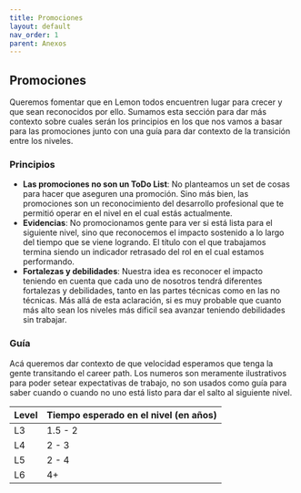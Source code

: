 ```yaml
---
title: Promociones
layout: default
nav_order: 1
parent: Anexos
---
```


## Promociones

Queremos fomentar que en Lemon todos encuentren lugar para crecer y que sean reconocidos por ello. Sumamos esta sección para dar más contexto sobre cuales serán los principios en los que nos vamos a basar para las promociones junto con una guía para dar contexto de la transición entre los niveles.

### Principios

- **Las promociones no son un ToDo List**: No planteamos un set de cosas para hacer que aseguren una promoción. Sino más bien, las promociones son un reconocimiento del desarrollo profesional que te permitió operar en el nivel en el cual estás actualmente. 
- **Evidencias**: No promocionamos gente para ver si está lista para el siguiente nivel, sino que reconocemos el impacto sostenido a lo largo del tiempo que se viene logrando. El título con el que trabajamos termina siendo un indicador retrasado del rol en el cual estamos performando.
- **Fortalezas y debilidades**: Nuestra idea es reconocer el impacto teniendo en cuenta que cada uno de nosotros tendrá diferentes fortalezas y debilidades, tanto en las partes técnicas como en las no técnicas. Más allá de esta aclaración, si es muy probable que cuanto más alto sean los niveles más dificil sea avanzar teniendo debilidades sin trabajar.

### Guía

Acá queremos dar contexto de que velocidad esperamos que tenga la gente transitando el career path. Los numeros son meramente ilustrativos para poder setear expectativas de trabajo, no son usados como guía para saber cuando o cuando no uno está listo para dar el salto al siguiente nivel.

| Level        | Tiempo esperado en el nivel (en años) |
|:-------------|:--------------------------------------|
| L3           | 1.5 - 2                               |
| L4           | 2 - 3                                 |
| L5           | 2 - 4                                 |
| L6           | 4+                                    |